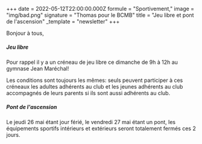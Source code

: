 +++
date = 2022-05-12T22:00:00.000Z
formule = "Sportivement,"
image = "img/bad.png"
signature = "Thomas pour le BCMB"
title = "Jeu libre et pont de l'ascension"
_template = "newsletter"
+++

Bonjour à tous,

##### Jeu libre

Pour rappel il y a un créneau de jeu libre ce dimanche de 9h à 12h au gymnase Jean Maréchal!

Les conditions sont toujours les mêmes: seuls peuvent participer à ces créneaux les adultes adhérents au club et les jeunes adhérents au club accompagnés de leurs parents si ils sont aussi adhérents au club.

##### Pont de l'ascension

Le jeudi 26 mai étant jour férié, le vendredi 27 mai étant un pont, les équipements sportifs intérieurs et extérieurs seront totalement fermés ces 2 jours.
